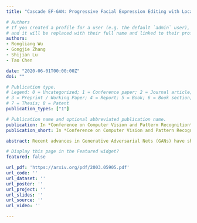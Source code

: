 ```yaml
---
title: "Cascade EF-GAN: Progressive Facial Expression Editing with Local Focuses"

# Authors
# If you created a profile for a user (e.g. the default `admin` user), write the username (folder name) here 
# and it will be replaced with their full name and linked to their profile.
authors:
- Rongliang Wu
- Gongjie Zhang
- Shijian Lu
- Tao Chen

date: "2020-06-01T00:00:00Z"
doi: ""

# Publication type.
# Legend: 0 = Uncategorized; 1 = Conference paper; 2 = Journal article;
# 3 = Preprint / Working Paper; 4 = Report; 5 = Book; 6 = Book section;
# 7 = Thesis; 8 = Patent
publication_types: ["1"]

# Publication name and optional abbreviated publication name.
publication: In *Conference on Computer Vision and Pattern Recognition* (**CVPR**), 2020
publication_short: In *Conference on Computer Vision and Pattern Recognition* (**CVPR**), 2020

abstract: Recent advances in Generative Adversarial Nets (GANs) have shown remarkable improvements for facial expression editing. However, current methods are still prone to generate artifacts and blurs around expression-intensive regions, and often introduce undesired overlapping artifacts while handling large-gap expression transformations such as transformation from furious to laughing. To address these limitations, we propose Cascade Expression Focal GAN (Cascade EF-GAN), a novel network that performs progressive facial expression editing with local expression focuses. The introduction of the local focus enables the Cascade EF-GAN to better preserve identity-related features and details around eyes, noses and mouths, which further helps reduce artifacts and blurs within the generated facial images. In addition, an innovative cascade transformation strategy is designed by dividing a large facial expression transformation into multiple small ones in cascade, which helps suppress overlapping artifacts and produce more realistic editing while dealing with large-gap expression transformations. Extensive experiments over two publicly available facial expression datasets show that our proposed Cascade EF-GAN achieves superior performance for facial expression editing.

# Display this page in the Featured widget?
featured: false

url_pdf: 'https://arxiv.org/pdf/2003.05905.pdf'
url_code: ''
url_dataset: ''
url_poster: ''
url_project: ''
url_slides: ''
url_source: ''
url_video: ''

---
```

